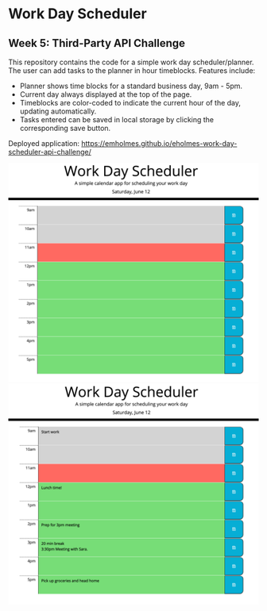 # Work Day Scheduler
## Week 5: Third-Party API Challenge

This repository contains the code for a simple work day scheduler/planner. The user can add tasks to the planner in hour timeblocks. Features include: 
- Planner shows time blocks for a standard business day, 9am - 5pm. 
- Current day always displayed at the top of the page. 
- Timeblocks are color-coded to indicate the current hour of the day, updating automatically.
- Tasks entered can be saved in local storage by clicking the corresponding save button.

Deployed application: https://emholmes.github.io/eholmes-work-day-scheduler-api-challenge/

![Screenshot of empty work day scheduler](./assets/images/workday-scheduler.png)
![Screenshot of work day scheduler with some tasks](./assets/images/workday-scheduler-tasks.png)